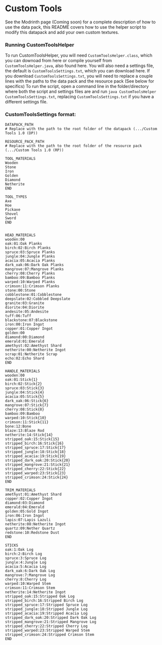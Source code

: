 # Custom Tools
See the Modrinth page (Coming soon) for a complete description of how to use the data pack, this README covers how to use the helper script to modify this datapack and add your own custom textures.

### Running CustomToolsHelper
To run CustomToolsHelper, you will need ``CustomToolsHelper.class``, which you can downoad from here or compile yourself from ``CustomToolsHelper.java``, also found here.
You will also need a settings file, the default is ``CustomToolsSettings.txt``, which you can download here.
If you download ``CustomToolsSettings.txt``, you will need to replace a couple lines with the paths to the data pack and the resource pack (See below for specifics)
To run the script, open a command line in the folder/directory where both the script and settings files are and run ``java CustomToolsHelper CustomToolsSettings.txt``, replacing ``CustomToolsSettings.txt`` if you have a different settings file.

### CustomToolsSettings format:
```
DATAPACK_PATH
# Replace with the path to the root folder of the datapack (.../Custom Tools 1.0 (DP))

RESOURCE_PACK_PATH
# Replace with the path to the root folder of the resource pack (.../Custom Tools 1.0 (RP))

TOOL_MATERIALS
Wooden
Stone
Iron
Golden
Diamond
Netherite
END

TOOL_TYPES
Axe
Hoe
Pickaxe
Shovel
Sword
END


HEAD_MATERIALS
wooden:00
oak:01:Oak Planks
birch:02:Birch Planks
spruce:03:Spruce Planks
jungle:04:Jungle Planks
acacia:05:Acacia Planks
dark_oak:06:Dark Oak Planks
mangrove:07:Mangrove Planks
cherry:08:Cherry Planks
bamboo:09:Bamboo Planks
warped:10:Warped Planks
crimson:11:Crimson Planks
stone:00:Stone
cobblestone:01:Cobblestone
deepslate:02:Cobbled Deepslate
granite:03:Granite
diorite:04:Diorite
andesite:05:Andesite
tuff:06:Tuff
blackstone:07:Blackstone
iron:00:Iron Ingot
copper:01:Copper Ingot
golden:00
diamond:00:Diamond
emerald:01:Emerald
amethyst:02:Amethyst Shard
netherite:00:Netherite Ingot
scrap:01:Netherite Scrap
echo:02:Echo Shard
END

HANDLE_MATERIALS
wooden:00
oak:01:Stick{1}
birch:02:Stick{2}
spruce:03:Stick{3}
jungle:04:Stick{4}
acacia:05:Stick{5}
dark_oak:06:Stick{6}
mangrove:07:Stick{7}
cherry:08:Stick{8}
bamboo:09:Bamboo
warped:10:Stick{10}
crimson:11:Stick{11}
bone:12:Bone
blaze:13:Blaze Rod
netherite:14:Stick{14}
stripped_oak:15:Stick{15}
stripped_birch:16:Stick{16}
stripped_spruce:17:Stick{17}
stripped_jungle:18:Stick{18}
stripped_acacia:19:Stick{19}
stripped_dark_oak:20:Stick{20}
stripped_mangrove:21:Stick{21}
stripped_cherry:22:Stick{22}
stripped_warped:23:Stick{23}
stripped_crimson:24:Stick{24}
END

TRIM_MATERIALS
amethyst:01:Amethyst Shard
copper:02:Copper Ingot
diamond:03:Diamond
emerald:04:Emerald
golden:05:Gold Ingot
iron:06:Iron Ingot
lapis:07:Lapis Lazuli
netherite:08:Netherite Ingot
quartz:09:Nether Quartz
redstone:10:Redstone Dust
END

STICKS
oak:1:Oak Log
birch:2:Birch Log
spruce:3:Spruce Log
jungle:4:Jungle Log
acacia:5:Acacia Log
dark_oak:6:Dark Oak Log
mangrove:7:Mangrove Log
cherry:8:Cherry Log
warped:10:Warped Stem
crimson:11:Crimson Stem
netherite:14:Netherite Ingot
stripped_oak:15:Stripped Oak Log
stripped_birch:16:Stripped Birch Log
stripped_spruce:17:Stripped Spruce Log
stripped_jungle:18:Stripped Jungle Log
stripped_acacia:19:Stripped Acacia Log
stripped_dark_oak:20:Stripped Dark Oak Log
stripped_mangrove:21:Stripped Mangrove Log
stripped_cherry:22:Stripped Cherry Log
stripped_warped:23:Stripped Warped Stem
stripped_crimson:24:Stripped Crimson Stem
END
```
